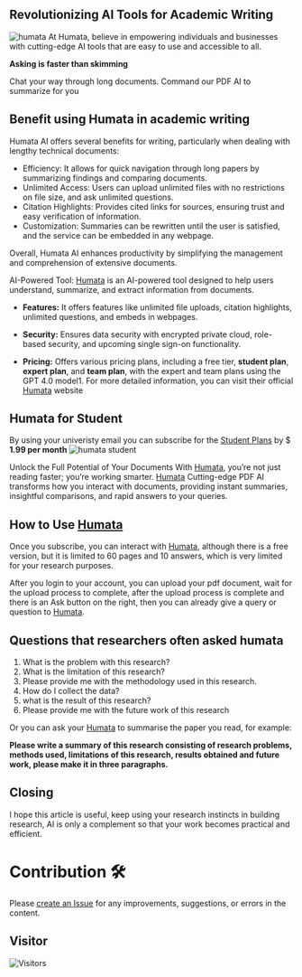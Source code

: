 
## Revolutionizing AI Tools for Academic Writing

![humata](https://github.com/aprijunaidi/humata-ai-tools/assets/7279471/c0b176a0-803d-4fa6-a688-02e55f696227)
At Humata, believe in empowering individuals and businesses with cutting-edge AI tools that are easy to use and accessible to all.

**Asking is faster than skimming**

Chat your way through long documents. Command our PDF AI to summarize for you

## Benefit using Humata in academic writing

Humata AI offers several benefits for writing, particularly when dealing with lengthy technical documents:

- Efficiency: It allows for quick navigation through long papers by summarizing findings and comparing documents.
- Unlimited Access: Users can upload unlimited files with no restrictions on file size, and ask unlimited questions.
- Citation Highlights: Provides cited links for sources, ensuring trust and easy verification of information.
- Customization: Summaries can be rewritten until the user is satisfied, and the service can be embedded in any webpage.
  
Overall, Humata AI enhances productivity by simplifying the management and comprehension of extensive documents.

AI-Powered Tool: [Humata](https://www.humata.ai/?via=humata-signup) is an AI-powered tool designed to help users understand, summarize, and extract information from documents.
- **Features:** It offers features like unlimited file uploads, citation highlights, unlimited questions, and embeds in webpages.

- **Security:** Ensures data security with encrypted private cloud, role-based security, and upcoming single sign-on functionality.

- **Pricing:** Offers various pricing plans, including a free tier, **student plan**, **expert plan**, and **team plan**, with the expert and team plans using the GPT 4.0 model1.
For more detailed information, you can visit their official [Humata](https://www.humata.ai/?via=humata-signup) website

## Humata for Student
By using your univeristy email you can subscribe for the [Student Plans](https://www.humata.ai/?via=humata-signup) by $ **1.99 per month**
![humata student](https://github.com/aprijunaidi/humata-ai-tools/assets/7279471/d8719a7e-ed2a-48dd-abb1-37f56df29bdf)


Unlock the Full Potential of Your Documents With [Humata](https://www.humata.ai/?via=humata-signup), you’re not just reading faster; you’re working smarter. [Humata](https://www.humata.ai/?via=humata-signup) Cutting-edge PDF AI transforms how you interact with documents, providing instant summaries, insightful comparisons, and rapid answers to your queries.

## How to Use [Humata](https://www.humata.ai/?via=humata-signup)
Once you subscribe, you can interact with  [Humata](https://www.humata.ai/?via=humata-signup), although there is a free version, but it is limited to 60 pages and 10 answers, which is very limited for your research purposes.

After you login to your account, you can upload your pdf document, wait for the upload process to complete, after the upload process is complete and there is an Ask button on the right, then you can already give a query or question to [Humata](https://www.humata.ai/?via=humata-signup).

## Questions that researchers often asked humata

1. What is the problem with this research?
2. What is the limitation of this research?
3. Please provide me with the methodology used in this research.
4. How do I collect the data?
5. what is the result of this research?
6. Please provide me with the future work of this research

Or you can ask your [Humata](https://www.humata.ai/?via=humata-signup) to summarise the paper you read, for example:

**Please write a summary of this research consisting of research problems, methods used, limitations of this research, results obtained and future work, please make it in three paragraphs.**


## Closing
I hope this article is useful, keep using your research instincts in building research, AI is only a complement so that your work becomes practical and efficient.

# Contribution :hammer_and_wrench:

Please [create an Issue](https://github.com/aprijunaidi/humata-ai-tools/issues) for any improvements, suggestions, or errors in the content.

## Visitor

![Visitors](https://api.visitorbadge.io/api/visitors?path=https%3A%2F%2Fgithub.com%2Faprijunaidi%2Fhumata-ai-tools&countColor=%23263759)
